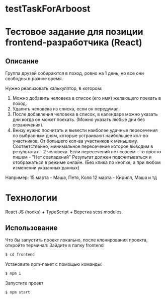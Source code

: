 # testTaskForArboost

# Тестовое задание для позиции frontend-разработчика (React)

## Описание

Группа друзей собираются в поход, ровно на 1 день, но все они свободны в разное время.

Нужно реализовать калькулятор, в котором:

1. Можно добавить человека в список (его имя) желающего поехать в поход.
2. Удалить человека из списка, если он передумал.
3. После добавления человека в список, в календаре можно указать дни когда он может поехать. (Можно указать любые дни без ограничения). 
4. Внизу нужно посчитать и вывести наиболее удачные пересечения по выбранным дням, которые устраивают наибольшее кол-во участников.
От большего кол-ва участников к меньшему.
Соответственно, минимальное пересечение которое выводим в результатах - 2 человека.
Если пересечений нет совсем - то просто пишем - "Нет совпадений"
Результат должен подсчитываться и отображаться в режиме онлайн. (Без клика по кнопке, а при любом изменении указанных данных)

Например:
15 марта - Маша, Петя, Коля
12 марта - Кирилл, Маша
и тд

# Технологии
React JS (hooks) + TypeScript + Верстка scss modules.

## Использование
Что бы запустить проект локально, после клонирования проекта, откройте терминал:
Зайдите в папку frontend
```sh
$ cd frontend
```

Установите npm-пакет с помощью команды:
```sh
$ npm i 
```

Запустите проект 
```sh
$ npm start
```
